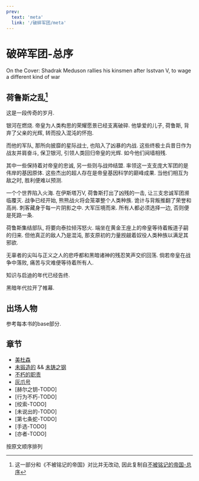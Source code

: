```yaml
---
prev:
  text: 'meta'
  link: '/破碎军团/meta'
---
```


# 破碎军团-总序

On the Cover: Shadrak Meduson rallies his kinsmen after Isstvan V, to wage a different kind of war

## 荷鲁斯之乱[^0]

这是一段传奇的岁月.

银河在燃烧. 帝皇为人类构思的荣耀愿景已经支离破碎. 他挚爱的儿子, 荷鲁斯, 背弃了父亲的光辉, 转而投入混沌的怀抱.

而他的军队, 那所向披靡的星际战士, 也陷入了凶暴的内战. 这些终极士兵昔日作为战友并肩奋斗, 保卫银河, 引领人类回归帝皇的光辉. 如今他们阋墙相残.

其中一些保持着对帝皇的忠诚, 另一些则与战帅结盟. 率领这一支支庞大军团的是伟岸的基因原体. 这些杰出的超人存在是帝皇基因科学的巅峰成果. 当他们相互为敌之时, 胜利便难以预测.

一个个世界陷入火海. 在伊斯塔万V, 荷鲁斯打出了凶残的一击, 让三支忠诚军团濒临覆灭. 战争已经开始, 熊熊战火将会笼罩整个人类种族. 诡计与背叛推翻了荣誉和高尚. 刺客藏身于每一片阴影之中. 大军压境而来. 所有人都必须选择一边, 否则便是死路一条.

荷鲁斯集结部队, 将要向泰拉倾泻怒火. 端坐在黄金王座上的帝皇等待着叛道子嗣的归来. 但他真正的敌人乃是混沌, 那支原初的力量觊觎着奴役人类种族以满足其邪欲.

无辜者的尖叫与正义之人的悲呼都和黑暗诸神的残忍笑声交织回荡. 倘若帝皇在战争中落败, 痛苦与灾难便等待着所有人.

知识与启迪的年代已经告终.

黑暗年代拉开了帷幕.

## 出场人物

参考每本书的base部分.

## 章节

+ [美杜森](/破碎军团/美杜森/meta)
+ [未锻造的](/破碎军团/未锻造的/meta) && [未铸之钢](/破碎军团/未铸之钢/meta)
+ [不朽的职责](/破碎军团/不朽的职责/meta)
+ [灰爪号](/破碎军团/灰爪号/meta)
+ [赫尔之钥-TODO]
+ [行为不朽-TODO]
+ [绞索-TODO]
+ [未说出的-TODO]
+ [第七条蛇-TODO]
+ [手选-TODO]
+ [亦者-TODO]

按原文顺序排列

[^0]: 这一部分和《不被铭记的帝国》对比并无改动, 因此复制自[不被铭记的帝国-总序](/不被铭记的帝国/base)

